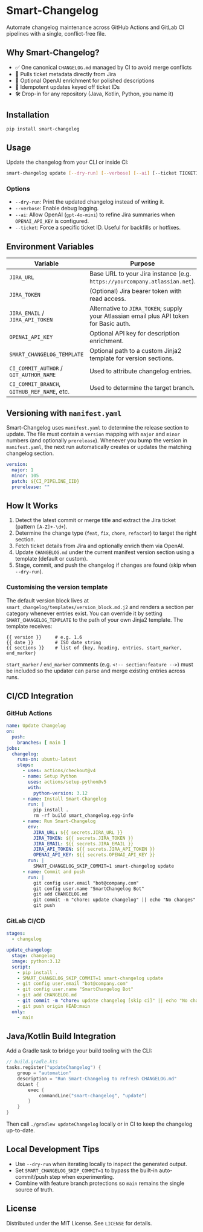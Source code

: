 # Smart-Changelog

Automate changelog maintenance across GitHub Actions and GitLab CI pipelines with a single, conflict-free file.

## Why Smart-Changelog?
- ✅ One canonical `CHANGELOG.md` managed by CI to avoid merge conflicts
- 🔗 Pulls ticket metadata directly from Jira
- 🤖 Optional OpenAI enrichment for polished descriptions
- 🔁 Idempotent updates keyed off ticket IDs
- 🛠️ Drop-in for any repository (Java, Kotlin, Python, you name it)

## Installation
```bash
pip install smart-changelog
```

## Usage
Update the changelog from your CLI or inside CI:
```bash
smart-changelog update [--dry-run] [--verbose] [--ai] [--ticket TICKETID]
```

### Options
- `--dry-run`: Print the updated changelog instead of writing it.
- `--verbose`: Enable debug logging.
- `--ai`: Allow OpenAI (`gpt-4o-mini`) to refine Jira summaries when `OPENAI_API_KEY` is configured.
- `--ticket`: Force a specific ticket ID. Useful for backfills or hotfixes.

## Environment Variables
| Variable | Purpose |
| --- | --- |
| `JIRA_URL` | Base URL to your Jira instance (e.g. `https://yourcompany.atlassian.net`). |
| `JIRA_TOKEN` | (Optional) Jira bearer token with read access. |
| `JIRA_EMAIL` / `JIRA_API_TOKEN` | Alternative to `JIRA_TOKEN`; supply your Atlassian email plus API token for Basic auth. |
| `OPENAI_API_KEY` | Optional API key for description enrichment. |
| `SMART_CHANGELOG_TEMPLATE` | Optional path to a custom Jinja2 template for version sections. |
| `CI_COMMIT_AUTHOR` / `GIT_AUTHOR_NAME` | Used to attribute changelog entries. |
| `CI_COMMIT_BRANCH`, `GITHUB_REF_NAME`, etc. | Used to determine the target branch. |

## Versioning with `manifest.yaml`
Smart-Changelog uses `manifest.yaml` to determine the release section to update. The file must contain a
`version` mapping with `major` and `minor` numbers (and optionally `prerelease`). Whenever you bump the
version in `manifest.yaml`, the next run automatically creates or updates the matching changelog section.

```yaml
version:
  major: 1
  minor: 105
  patch: ${CI_PIPELINE_IID}
  prerelease: ""
```

## How It Works
1. Detect the latest commit or merge title and extract the Jira ticket (pattern `[A-Z]+-\d+`).
2. Determine the change type (`feat`, `fix`, `chore`, `refactor`) to target the right section.
3. Fetch ticket details from Jira and optionally enrich them via OpenAI.
4. Update `CHANGELOG.md` under the current manifest version section using a template (default or custom).
5. Stage, commit, and push the changelog if changes are found (skip when `--dry-run`).

### Customising the version template

The default version block lives at `smart_changelog/templates/version_block.md.j2` and renders a section
per category whenever entries exist. You can override it by setting `SMART_CHANGELOG_TEMPLATE` to the path
of your own Jinja2 template. The template receives:

```jinja
{{ version }}     # e.g. 1.6
{{ date }}        # ISO date string
{{ sections }}    # list of {key, heading, entries, start_marker, end_marker}
```

`start_marker` / `end_marker` comments (e.g. `<!-- section:feature -->`) must be included so the updater can
parse and merge existing entries across runs.

## CI/CD Integration
### GitHub Actions
```yaml
name: Update Changelog
on:
  push:
    branches: [ main ]
jobs:
  changelog:
    runs-on: ubuntu-latest
    steps:
      - uses: actions/checkout@v4
      - name: Setup Python
        uses: actions/setup-python@v5
        with:
          python-version: 3.12
      - name: Install Smart-Changelog
        run: |
          pip install .
          rm -rf build smart_changelog.egg-info
      - name: Run Smart-Changelog
        env:
          JIRA_URL: ${{ secrets.JIRA_URL }}
          JIRA_TOKEN: ${{ secrets.JIRA_TOKEN }}
          JIRA_EMAIL: ${{ secrets.JIRA_EMAIL }}
          JIRA_API_TOKEN: ${{ secrets.JIRA_API_TOKEN }}
          OPENAI_API_KEY: ${{ secrets.OPENAI_API_KEY }}
        run: |
          SMART_CHANGELOG_SKIP_COMMIT=1 smart-changelog update
      - name: Commit and push
        run: |
          git config user.email "bot@company.com"
          git config user.name "SmartChangelog Bot"
          git add CHANGELOG.md
          git commit -m "chore: update changelog" || echo "No changes"
          git push
```

### GitLab CI/CD
```yaml
stages:
  - changelog

update_changelog:
  stage: changelog
  image: python:3.12
  script:
    - pip install .
    - SMART_CHANGELOG_SKIP_COMMIT=1 smart-changelog update
    - git config user.email "bot@company.com"
    - git config user.name "SmartChangelog Bot"
    - git add CHANGELOG.md
    - git commit -m "chore: update changelog [skip ci]" || echo "No changes"
    - git push origin HEAD:main
  only:
    - main
```

## Java/Kotlin Build Integration
Add a Gradle task to bridge your build tooling with the CLI:
```kotlin
// build.gradle.kts
tasks.register("updateChangelog") {
    group = "automation"
    description = "Run Smart-Changelog to refresh CHANGELOG.md"
    doLast {
        exec {
            commandLine("smart-changelog", "update")
        }
    }
}
```
Then call `./gradlew updateChangelog` locally or in CI to keep the changelog up-to-date.

## Local Development Tips
- Use `--dry-run` when iterating locally to inspect the generated output.
- Set `SMART_CHANGELOG_SKIP_COMMIT=1` to bypass the built-in auto-commit/push step when experimenting.
- Combine with feature branch protections so `main` remains the single source of truth.


## License
Distributed under the MIT License. See `LICENSE` for details.

